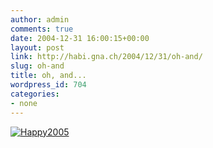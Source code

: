 ```yaml
---
author: admin
comments: true
date: 2004-12-31 16:00:15+00:00
layout: post
link: http://habi.gna.ch/2004/12/31/oh-and/
slug: oh-and
title: oh, and...
wordpress_id: 704
categories:
- none
---
```



[![Happy2005](http://habi.gna.ch/blog/images/happy2005-tm.jpg)](http://habi.gna.ch/blog/images/happy2005.jpg)

